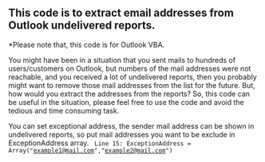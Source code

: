 <h2>This code is to extract email addresses from Outlook undelivered reports.</h2>

*Please note that, this code is for Outlook VBA.

<lead>You might have been in a situation that you sent mails to hundreds of users/customers on Outlook, but numbers of the mail addresses were not reachable, and you received a lot of undelivered reports, then you probably might want to remove those mail addresses from the list for the future. But, how would you extract the addresses from the reports? So, this code can be useful in the situation, please feel free to use the code and avoid the tedious and time consuming task.</lead>

You can set exceptional address, the sender mail address can be shown in undelivered reports, so put mail addresses you want to be exclude in ExceptionAddress array.
<code>
Line 15: ExceptionAddress = Array("example1@mail.com","example2@mail.com")
</code>
